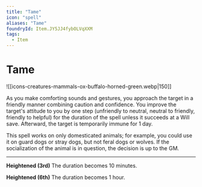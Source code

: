 ```yaml
---
title: "Tame"
icon: "spell"
aliases: "Tame"
foundryId: Item.JY5JJ4fybOLVqXXM
tags:
  - Item
---
```


# Tame
![[icons-creatures-mammals-ox-buffalo-horned-green.webp|150]]

As you make comforting sounds and gestures, you approach the target in a friendly manner combining caution and confidence. You improve the target's attitude to you by one step (unfriendly to neutral, neutral to friendly, friendly to helpful) for the duration of the spell unless it succeeds at a Will save. Afterward, the target is temporarily immune for 1 day.

This spell works on only domesticated animals; for example, you could use it on guard dogs or stray dogs, but not feral dogs or wolves. If the socialization of the animal is in question, the decision is up to the GM.

* * *

**Heightened (3rd)** The duration becomes 10 minutes.

**Heightened (6th)** The duration becomes 1 hour.
